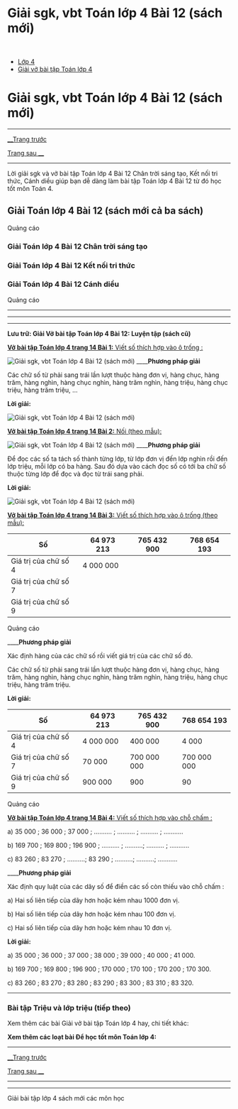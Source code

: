 # Giải sgk, vbt Toán lớp 4 Bài 12 (sách mới)

﻿

  * [Lớp 4](https://vietjack.com/series/lop-4.jsp)
  * [Giải vở bài tập Toán lớp 4](https://vietjack.com/giai-vo-bai-tap-toan-4/index.jsp)



# Giải sgk, vbt Toán lớp 4 Bài 12 (sách mới)

* * *

[__Trang trước](https://vietjack.com/giai-vo-bai-tap-toan-4/bai-11-trieu-va-lop-trieu-tiep-theo.jsp)

[Trang sau __](https://vietjack.com/giai-vo-bai-tap-toan-4/bai-13-luyen-tap.jsp)

* * *

Lời giải sgk và vở bài tập Toán lớp 4 Bài 12 Chân trời sáng tạo, Kết nối tri thức, Cánh diều giúp bạn dễ dàng làm bài tập Toán lớp 4 Bài 12 từ đó học tốt môn Toán 4.

## Giải Toán lớp 4 Bài 12 (sách mới cả ba sách)

Quảng cáo

### **Giải Toán lớp 4 Bài 12 Chân trời sáng tạo**

### **Giải Toán lớp 4 Bài 12 Kết nối tri thức**

### **Giải Toán lớp 4 Bài 12 Cánh diều**

Quảng cáo

* * *

* * *

* * *

**Lưu trữ: Giải Vở bài tập Toán lớp 4 Bài 12: Luyện tập (sách cũ)**

[**Vở bài tập Toán lớp 4 trang 14 Bài 1:** Viết số thích hợp vào ô trống : ](https://vietjack.com/giai-vo-bai-tap-toan-4/bai-1-trang-14-vbt-toan-4-tap-1.jsp)

![Giải sgk, vbt Toán lớp 4 Bài 12 \(sách mới\)](https://vietjack.com/giai-vo-bai-tap-toan-4/images/bai-1-trang-14-vbt-toan-4-tap-1.PNG) ____**Phương pháp giải**

Các chữ số từ phải sang trái lần lượt thuộc hàng đơn vị, hàng chục, hàng trăm, hàng nghìn, hàng chục nghìn, hàng trăm nghìn, hàng triệu, hàng chục triệu, hàng trăm triệu, ...

**Lời giải:**

![Giải sgk, vbt Toán lớp 4 Bài 12 \(sách mới\)](https://vietjack.com/giai-vo-bai-tap-toan-4/images/bai-1-trang-14-vbt-toan-4-tap-1-1.PNG)

[**Vở bài tập Toán lớp 4 trang 14 Bài 2:** Nối (theo mẫu): ](https://vietjack.com/giai-vo-bai-tap-toan-4/bai-2-trang-14-vbt-toan-4-tap-1.jsp)

![Giải sgk, vbt Toán lớp 4 Bài 12 \(sách mới\)](https://vietjack.com/giai-vo-bai-tap-toan-4/images/2022-bai-2-trang-14-vbt-toan-4-tap-1-sua2022.PNG) ____**Phương pháp giải**

Để đọc các số ta tách số thành từng lớp, từ lớp đơn vị đến lớp nghìn rồi đến lớp triệu, mỗi lớp có ba hàng. Sau đó dựa vào cách đọc số có tới ba chữ số thuộc từng lớp để đọc và đọc từ trái sang phải. 

**Lời giải:**

![Giải sgk, vbt Toán lớp 4 Bài 12 \(sách mới\)](https://vietjack.com/giai-vo-bai-tap-toan-4/images/2022-bai-2-trang-14-vbt-toan-4-tap-1-1-sua2022.PNG)

[**Vở bài tập Toán lớp 4 trang 14 Bài 3:** Viết số thích hợp vào ô trống (theo mẫu): ](https://vietjack.com/giai-vo-bai-tap-toan-4/bai-3-trang-14-vbt-toan-4-tap-1.jsp)

Số | 64 973 213 | 765 432 900 | 768 654 193  
---|---|---|---  
Giá trị của chữ số 4 | 4 000 000 |  |   
Giá trị của chữ số 7 |  |  |   
Giá trị của chữ số 9 |  |  |   
  
Quảng cáo

____**Phương pháp giải**

Xác định hàng của các chữ số rồi viết giá trị của các chữ số đó.

Các chữ số từ phải sang trái lần lượt thuộc hàng đơn vị, hàng chục, hàng trăm, hàng nghìn, hàng chục nghìn, hàng trăm nghìn, hàng triệu, hàng chục triệu, hàng trăm triệu.

**Lời giải:**

Số | 64 973 213 | 765 432 900 | 768 654 193  
---|---|---|---  
Giá trị của chữ số 4 | 4 000 000 | 400 000 | 4 000  
Giá trị của chữ số 7 | 70 000 | 700 000 000 | 700 000 000  
Giá trị của chữ số 9 | 900 000 | 900 | 90  
  
Quảng cáo

[**Vở bài tập Toán lớp 4 trang 14 Bài 4:** Viết số thích hợp vào chỗ chấm : ](https://vietjack.com/giai-vo-bai-tap-toan-4/bai-4-trang-14-vbt-toan-4-tap-1.jsp)

a) 35 000 ; 36 000 ; 37 000 ; ………. ; ………. ; ………. ; ………..

b) 169 700 ; 169 800 ; 196 900 ; ………. ; ……….; ………. ; ………..

c) 83 260 ; 83 270 ; ……….; 83 290 ; ……….; ……….; ………..

____**Phương pháp giải**

Xác định quy luật của các dãy số để điền các số còn thiếu vào chỗ chấm :

a) Hai số liên tiếp của dãy hơn hoặc kém nhau 1000 đơn vị.

b) Hai số liên tiếp của dãy hơn hoặc kém nhau 100 đơn vị.

c) Hai số liên tiếp của dãy hơn hoặc kém nhau 10 đơn vị.

**Lời giải:**

a) 35 000 ; 36 000 ; 37 000 ; 38 000 ; 39 000 ; 40 000 ; 41 000.

b) 169 700 ; 169 800 ; 196 900 ; 170 000 ; 170 100 ; 170 200 ; 170 300.

c) 83 260 ; 83 270 ; 83 280 ; 83 290 ; 83 300 ; 83 310 ; 83 320.

* * *

### **Bài tập Triệu và lớp triệu (tiếp theo)**

Xem thêm các bài Giải vở bài tập Toán lớp 4 hay, chi tiết khác:

**Xem thêm các loạt bài Để học tốt môn Toán lớp 4:**

* * *

[__Trang trước](https://vietjack.com/giai-vo-bai-tap-toan-4/bai-11-trieu-va-lop-trieu-tiep-theo.jsp)

[Trang sau __](https://vietjack.com/giai-vo-bai-tap-toan-4/bai-13-luyen-tap.jsp)

* * *

* * *

Giải bài tập lớp 4 sách mới các môn học
